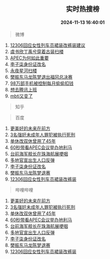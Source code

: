 <div align="center"><h2>实时热搜榜</h2><h4>2024-11-13 16:40:01</h4></div>

> 微博  

1. [12306回应女性列车员裙装改裤装建议](https://s.weibo.com/weibo?q=%2312306%E5%9B%9E%E5%BA%94%E5%A5%B3%E6%80%A7%E5%88%97%E8%BD%A6%E5%91%98%E8%A3%99%E8%A3%85%E6%94%B9%E8%A3%A4%E8%A3%85%E5%BB%BA%E8%AE%AE%23&t=31&band_rank=1&Refer=top)<br />
2. [虞书欣丁禹兮穿着古装扫楼](https://s.weibo.com/weibo?q=%23%E8%99%9E%E4%B9%A6%E6%AC%A3%E4%B8%81%E7%A6%B9%E5%85%AE%E7%A9%BF%E7%9D%80%E5%8F%A4%E8%A3%85%E6%89%AB%E6%A5%BC%23&t=31&band_rank=2&Refer=top)<br />
3. [APEC为何如此重要](https://s.weibo.com/weibo?q=%23APEC%E4%B8%BA%E4%BD%95%E5%A6%82%E6%AD%A4%E9%87%8D%E8%A6%81%23&t=31&band_rank=3&Refer=top)<br />
4. [李子柒身份证改名](https://s.weibo.com/weibo?q=%23%E6%9D%8E%E5%AD%90%E6%9F%92%E8%BA%AB%E4%BB%BD%E8%AF%81%E6%94%B9%E5%90%8D%23&t=31&band_rank=4&Refer=top)<br />
5. [永夜星河扫楼](https://s.weibo.com/weibo?q=%E6%B0%B8%E5%A4%9C%E6%98%9F%E6%B2%B3%E6%89%AB%E6%A5%BC&t=31&band_rank=5&Refer=top)<br />
6. [樊振东马龙陈梦退出福冈总决赛](https://s.weibo.com/weibo?q=%23%E6%A8%8A%E6%8C%AF%E4%B8%9C%E9%A9%AC%E9%BE%99%E9%99%88%E6%A2%A6%E9%80%80%E5%87%BA%E7%A6%8F%E5%86%88%E6%80%BB%E5%86%B3%E8%B5%9B%23&t=31&band_rank=6&Refer=top)<br />
7. [98万部手机被控制每月偷偷扣钱](https://s.weibo.com/weibo?q=%2398%E4%B8%87%E9%83%A8%E6%89%8B%E6%9C%BA%E8%A2%AB%E6%8E%A7%E5%88%B6%E6%AF%8F%E6%9C%88%E5%81%B7%E5%81%B7%E6%89%A3%E9%92%B1%23&t=31&band_rank=7&Refer=top)<br />
8. [想去腾讯上班](https://s.weibo.com/weibo?q=%E6%83%B3%E5%8E%BB%E8%85%BE%E8%AE%AF%E4%B8%8A%E7%8F%AD&t=31&band_rank=8&Refer=top)<br />
9. [mbti又变了](https://s.weibo.com/weibo?q=mbti%E5%8F%88%E5%8F%98%E4%BA%86&t=31&band_rank=9&Refer=top)<br />

> 知乎  


> 百度  

1. [更美好的未来在前方](https://www.baidu.com/s?wd=%E6%9B%B4%E7%BE%8E%E5%A5%BD%E7%9A%84%E6%9C%AA%E6%9D%A5%E5%9C%A8%E5%89%8D%E6%96%B9&sa=fyb_news&rsv_dl=fyb_news)<br />
2. [3名强奸未成年人罪犯被执行死刑](https://www.baidu.com/s?wd=3%E5%90%8D%E5%BC%BA%E5%A5%B8%E6%9C%AA%E6%88%90%E5%B9%B4%E4%BA%BA%E7%BD%AA%E7%8A%AF%E8%A2%AB%E6%89%A7%E8%A1%8C%E6%AD%BB%E5%88%91&sa=fyb_news&rsv_dl=fyb_news)<br />
3. [单休改双休曾用了45年](https://www.baidu.com/s?wd=%E5%8D%95%E4%BC%91%E6%94%B9%E5%8F%8C%E4%BC%91%E6%9B%BE%E7%94%A8%E4%BA%8645%E5%B9%B4&sa=fyb_news&rsv_dl=fyb_news)<br />
4. [60秒带看APEC会议举办地利马](https://www.baidu.com/s?wd=60%E7%A7%92%E5%B8%A6%E7%9C%8BAPEC%E4%BC%9A%E8%AE%AE%E4%B8%BE%E5%8A%9E%E5%9C%B0%E5%88%A9%E9%A9%AC&sa=fyb_news&rsv_dl=fyb_news)<br />
5. [台前海军舰长在珠海航展哽咽](https://www.baidu.com/s?wd=%E5%8F%B0%E5%89%8D%E6%B5%B7%E5%86%9B%E8%88%B0%E9%95%BF%E5%9C%A8%E7%8F%A0%E6%B5%B7%E8%88%AA%E5%B1%95%E5%93%BD%E5%92%BD&sa=fyb_news&rsv_dl=fyb_news)<br />
6. [多地官宣出生人口反弹](https://www.baidu.com/s?wd=%E5%A4%9A%E5%9C%B0%E5%AE%98%E5%AE%A3%E5%87%BA%E7%94%9F%E4%BA%BA%E5%8F%A3%E5%8F%8D%E5%BC%B9&sa=fyb_news&rsv_dl=fyb_news)<br />
7. [李子柒身份证改名](https://www.baidu.com/s?wd=%E6%9D%8E%E5%AD%90%E6%9F%92%E8%BA%AB%E4%BB%BD%E8%AF%81%E6%94%B9%E5%90%8D&sa=fyb_news&rsv_dl=fyb_news)<br />
8. [樊振东马龙陈梦退赛](https://www.baidu.com/s?wd=%E6%A8%8A%E6%8C%AF%E4%B8%9C%E9%A9%AC%E9%BE%99%E9%99%88%E6%A2%A6%E9%80%80%E8%B5%9B&sa=fyb_news&rsv_dl=fyb_news)<br />
9. [12306回应女性列车员裙装改裤装](https://www.baidu.com/s?wd=12306%E5%9B%9E%E5%BA%94%E5%A5%B3%E6%80%A7%E5%88%97%E8%BD%A6%E5%91%98%E8%A3%99%E8%A3%85%E6%94%B9%E8%A3%A4%E8%A3%85&sa=fyb_news&rsv_dl=fyb_news)<br />

> 哔哩哔哩  

1. [更美好的未来在前方](https://www.baidu.com/s?wd=%E6%9B%B4%E7%BE%8E%E5%A5%BD%E7%9A%84%E6%9C%AA%E6%9D%A5%E5%9C%A8%E5%89%8D%E6%96%B9&sa=fyb_news&rsv_dl=fyb_news)<br />
2. [3名强奸未成年人罪犯被执行死刑](https://www.baidu.com/s?wd=3%E5%90%8D%E5%BC%BA%E5%A5%B8%E6%9C%AA%E6%88%90%E5%B9%B4%E4%BA%BA%E7%BD%AA%E7%8A%AF%E8%A2%AB%E6%89%A7%E8%A1%8C%E6%AD%BB%E5%88%91&sa=fyb_news&rsv_dl=fyb_news)<br />
3. [单休改双休曾用了45年](https://www.baidu.com/s?wd=%E5%8D%95%E4%BC%91%E6%94%B9%E5%8F%8C%E4%BC%91%E6%9B%BE%E7%94%A8%E4%BA%8645%E5%B9%B4&sa=fyb_news&rsv_dl=fyb_news)<br />
4. [60秒带看APEC会议举办地利马](https://www.baidu.com/s?wd=60%E7%A7%92%E5%B8%A6%E7%9C%8BAPEC%E4%BC%9A%E8%AE%AE%E4%B8%BE%E5%8A%9E%E5%9C%B0%E5%88%A9%E9%A9%AC&sa=fyb_news&rsv_dl=fyb_news)<br />
5. [台前海军舰长在珠海航展哽咽](https://www.baidu.com/s?wd=%E5%8F%B0%E5%89%8D%E6%B5%B7%E5%86%9B%E8%88%B0%E9%95%BF%E5%9C%A8%E7%8F%A0%E6%B5%B7%E8%88%AA%E5%B1%95%E5%93%BD%E5%92%BD&sa=fyb_news&rsv_dl=fyb_news)<br />
6. [多地官宣出生人口反弹](https://www.baidu.com/s?wd=%E5%A4%9A%E5%9C%B0%E5%AE%98%E5%AE%A3%E5%87%BA%E7%94%9F%E4%BA%BA%E5%8F%A3%E5%8F%8D%E5%BC%B9&sa=fyb_news&rsv_dl=fyb_news)<br />
7. [李子柒身份证改名](https://www.baidu.com/s?wd=%E6%9D%8E%E5%AD%90%E6%9F%92%E8%BA%AB%E4%BB%BD%E8%AF%81%E6%94%B9%E5%90%8D&sa=fyb_news&rsv_dl=fyb_news)<br />
8. [樊振东马龙陈梦退赛](https://www.baidu.com/s?wd=%E6%A8%8A%E6%8C%AF%E4%B8%9C%E9%A9%AC%E9%BE%99%E9%99%88%E6%A2%A6%E9%80%80%E8%B5%9B&sa=fyb_news&rsv_dl=fyb_news)<br />
9. [12306回应女性列车员裙装改裤装](https://www.baidu.com/s?wd=12306%E5%9B%9E%E5%BA%94%E5%A5%B3%E6%80%A7%E5%88%97%E8%BD%A6%E5%91%98%E8%A3%99%E8%A3%85%E6%94%B9%E8%A3%A4%E8%A3%85&sa=fyb_news&rsv_dl=fyb_news)<br />
